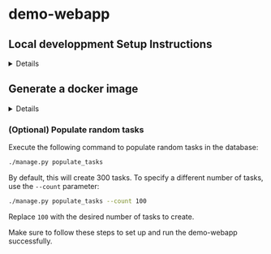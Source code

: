 # demo-webapp

## Local developpment Setup Instructions
<details>

### 1. Create a Virtual Environment

First, create a virtual environment to isolate the project's dependencies:

```bash
python3 -m venv venv
```

### 2. Activate the Virtual Environment

Activate the virtual environment using the following command:

- On Windows:
  ```bash
  venv\Scripts\activate
  ```
- On macOS/Linux:
  ```bash
  source venv/bin/activate
  ```
### 3. Configure Environment Variables
Before proceeding, create a `.env` file in the root directory of the project or define the environment variables directly. Use the `.env.example` file as a reference for the required variables:

By default, the environment variables will take priority, and if none are defined, the ones defined in the `.venv` file under the root folder of the application will be used.

### 4. Install Dependencies

Install the required dependencies using `pip`:

```bash
pip install -r requirements.txt
```

### 5. Run a Local PostgreSQL Server (Development Only)

To run a local PostgreSQL server for development, use the following command:

```bash
docker run -p 5432:5432 --name postgres --network podman -e POSTGRES_PASSWORD=mypassword -d postgres:16.8
```

To refresh the PostgreSQL server, execute the following commands:

```bash
docker stop postgres
docker rm postgres
docker run -p 5432:5432 --name postgres --network podman -e POSTGRES_PASSWORD=mypassword -d postgres:16.8
```

### 6. Run the Server

Before running the server, apply the migrations:

```bash
python manage.py makemigrations myapp
python manage.py migrate
```

Run the Django development server:

```bash
python manage.py runserver
```

The server will start, and you can access the application at `http://127.0.0.1:8000/`.

### 7. Additional Commands

- To apply migrations:
  ```bash
  python manage.py migrate
  ```

- To create a superuser:
  ```bash
  python manage.py createsuperuser
  ```

- To collect static files:
  ```bash
  python manage.py collectstatic
  ```
</details>

## Generate a docker image
<details>

### Build Docker Image

To build the Docker image for the application, use the following command:

```bash
docker build -t demo-webapp:latest .
```

### Tag and Push Docker Image

To tag the Docker image and push it to a registry, use the following commands:

```bash
docker tag demo-webapp:latest your-registry/demo-webapp:latest
docker push your-registry/demo-webapp:latest
```

Replace `your-registry` with the actual registry URL.

### Run Docker Container

To run the Docker container, use the following command:

```bash
docker run -p 8000:8000 --network podman demo-webapp:latest
```

To run the container in detached mode, add the `-d` flag:

```bash
docker run -d -p 8000:8000 --network podman demo-webapp:latest
```

To run the Docker container with environment variables, use the following command:

```bash
docker run -d -p 8000:8000 --network podman \
  -e DB_USER=postgres \
  -e DB_PASSWORD=your-db-password \
  -e DB_NAME=postgres \
  -e DB_HOST=localhost \
  -e DB_PORT=5432 \
  demo-webapp:latest
```
</details>

### (Optional) Populate random tasks
Execute the following command to populate random tasks in the database:

```bash
./manage.py populate_tasks
```

By default, this will create 300 tasks. To specify a different number of tasks, use the `--count` parameter:

```bash
./manage.py populate_tasks --count 100
```

Replace `100` with the desired number of tasks to create.

Make sure to follow these steps to set up and run the demo-webapp successfully.
